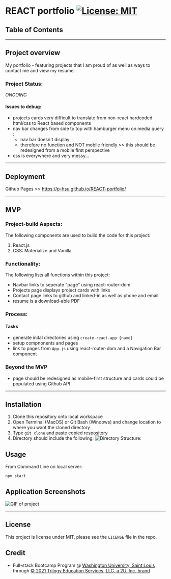 # REACT portfolio  [![License: MIT](https://img.shields.io/badge/License-MIT-yellow.svg)](https://opensource.org/licenses/MIT)

## Table of Contents

****

## Project overview

My portfolio - featuring projects that I am proud of as well as ways to contact me and view my resume. 

### Project Status:

*ONGOING*

#### Issues to debug:

* projects cards very difficult to translate from non-react hardcoded html/css to React based components
* nav bar changes from side to top with hamburger menu on media query : 
    - nav bar doesn't display
    - therefore no function and NOT mobile friendly >> this should be redesigned from a mobile first perspective
* css is everywhere and very messy...

****

## Deployment

Github Pages >> https://p-hsu.github.io/REACT-portfolio/

****

## MVP

### Project-build Aspects:

The following components are used to build the code for this project:

1. React.js
2. CSS: Materialize and Vanilla

### Functionality:

The following lists all functions within this project:

* Navbar links to seperate "page" using react-router-dom
* Projects page displays project cards with links
* Contact page links to github and linked-in as well as phone and email
* resume is a download-able PDF

### Process:
#### Tasks

- generate inital directories using `create-react-app {name}`
- setup compnonents and pages
- link to pages from `App.js` using react-router-dom and a Navigation Bar component

### Beyond the MVP

* page should be redesigned as mobile-first structure and cards could be populated using Github API

****

## Installation

1. Clone this repository onto local workspace
2. Open Terminal (MacOS) or Git Bash (Windows) and change location to where you want the cloned directory
3. Type `git clone` and paste copied respository
4. Directory should include the following:
![Directory Structure:](./assets/images/dir-struc.png)

## Usage

From Command Line on local server:

```
npm start
```


## Application Screenshots

![GIF of project](./assets/ReactPortfolio.gif)
****

## License

This project is license under MIT, please see the `LICENSE` file in the repo.

## Credit

* Full-stack Bootcamp Program @ [Washington University, Saint Louis](https://bootcamp.tlcenter.wustl.edu/) through [© 2021 Trilogy Education Services, LLC, a 2U, Inc. brand](https://www.trilogyed.com/)